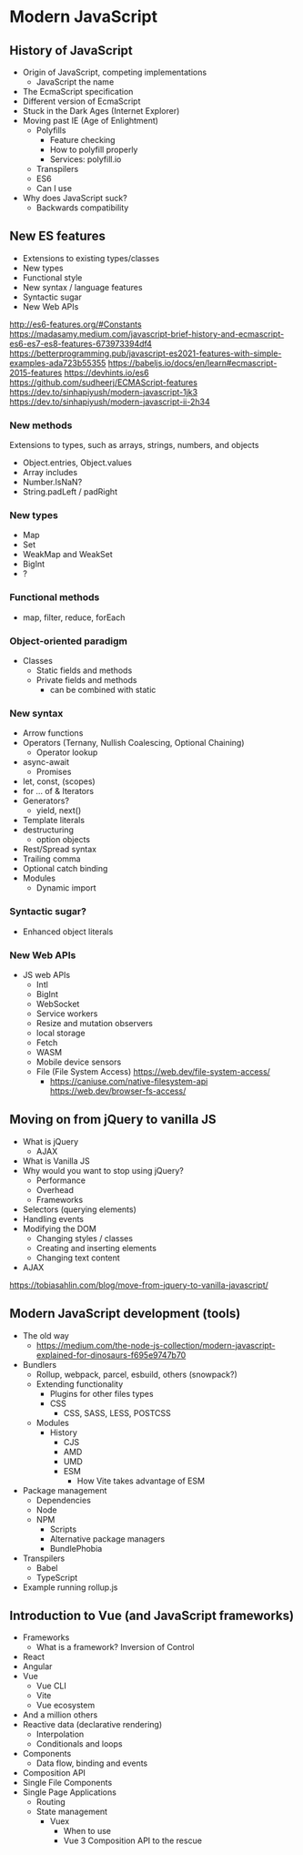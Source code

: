 # Modern JavaScript

## History of JavaScript
  - Origin of JavaScript, competing implementations
    - JavaScript the name
  - The EcmaScript specification
  - Different version of EcmaScript
  - Stuck in the Dark Ages (Internet Explorer)
  - Moving past IE (Age of Enlightment)
    - Polyfills
      - Feature checking
      - How to polyfill properly
      - Services: polyfill.io
    - Transpilers
    - ES6
    - Can I use
  - Why does JavaScript suck?
    - Backwards compatibility


## New ES features
  - Extensions to existing types/classes
  - New types
  - Functional style
  - New syntax / language features
  - Syntactic sugar
  - New Web APIs

http://es6-features.org/#Constants
https://madasamy.medium.com/javascript-brief-history-and-ecmascript-es6-es7-es8-features-673973394df4
https://betterprogramming.pub/javascript-es2021-features-with-simple-examples-ada723b55355
https://babeljs.io/docs/en/learn#ecmascript-2015-features
https://devhints.io/es6
https://github.com/sudheerj/ECMAScript-features
https://dev.to/sinhapiyush/modern-javascript-1jk3
https://dev.to/sinhapiyush/modern-javascript-ii-2h34



### New methods
Extensions to types, such as arrays, strings, numbers, and objects
- Object.entries, Object.values
- Array includes
- Number.IsNaN?
- String.padLeft / padRight

### New types
- Map
- Set
- WeakMap and WeakSet
- BigInt
- ?

### Functional methods
- map, filter, reduce, forEach

### Object-oriented paradigm
- Classes
  - Static fields and methods
  - Private fields and methods
    - can be combined with static

### New syntax
- Arrow functions
- Operators (Ternany, Nullish Coalescing, Optional Chaining)
  - Operator lookup
- async-await
  - Promises
- let, const, (scopes)
- for ... of & Iterators
- Generators?
  - yield, next()
- Template literals
- destructuring
	- option objects
- Rest/Spread syntax
- Trailing comma
- Optional catch binding
- Modules
  - Dynamic import


### Syntactic sugar?
- Enhanced object literals

### New Web APIs
- JS web APIs
	- Intl
	- BigInt
	- WebSocket
	- Service workers
	- Resize and mutation observers
	- local storage
	- Fetch
	- WASM
	- Mobile device sensors
	- File (File System Access) https://web.dev/file-system-access/
		- https://caniuse.com/native-filesystem-api
		https://web.dev/browser-fs-access/



## Moving on from jQuery to vanilla JS
- What is jQuery
  - AJAX
- What is Vanilla JS
- Why would you want to stop using jQuery?
  - Performance
  - Overhead
  - Frameworks
- Selectors (querying elements)
- Handling events
- Modifying the DOM
  - Changing styles / classes
  - Creating and inserting elements
  - Changing text content
- AJAX

https://tobiasahlin.com/blog/move-from-jquery-to-vanilla-javascript/

## Modern JavaScript development (tools)
- The old way
  - https://medium.com/the-node-js-collection/modern-javascript-explained-for-dinosaurs-f695e9747b70
- Bundlers
  - Rollup, webpack, parcel, esbuild, others (snowpack?)
  - Extending functionality
    - Plugins for other files types
    - CSS
      - CSS, SASS, LESS, POSTCSS
  - Modules
    - History
      - CJS
      - AMD
      - UMD
      - ESM
        - How Vite takes advantage of ESM
- Package management
  - Dependencies
  - Node
  - NPM
    - Scripts
    - Alternative package managers
    - BundlePhobia
- Transpilers
  - Babel
  - TypeScript
- Example running rollup.js

## Introduction to Vue (and JavaScript frameworks)
- Frameworks
  - What is a framework? Inversion of Control
- React
- Angular
- Vue
  - Vue CLI
  - Vite
  - Vue ecosystem
- And a million others
- Reactive data (declarative rendering)
  - Interpolation
  - Conditionals and loops
- Components
  - Data flow, binding and events
- Composition API
- Single File Components
- Single Page Applications
  - Routing
  - State management
    - Vuex
      - When to use
      - Vue 3 Composition API to the rescue